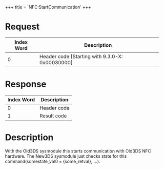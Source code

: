 +++
title = 'NFC:StartCommunication'
+++

# Request

| Index Word | Description                                       |
|------------|---------------------------------------------------|
| 0          | Header code \[Starting with 9.3.0-X: 0x00030000\] |

# Response

| Index Word | Description |
|------------|-------------|
| 0          | Header code |
| 1          | Result code |

# Description

With the Old3DS sysmodule this starts communication with Old3DS NFC
hardware. The New3DS sysmodule just checks state for this
command(somestate_val0 = {some_retval}, ...).